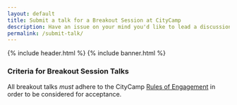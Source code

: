 ```yaml
---
layout: default
title: Submit a talk for a Breakout Session at CityCamp
description: Have an issue on your mind you'd like to lead a discussion on? Submit it here!
permalink: /submit-talk/
---
```

{% include header.html %}
{% include banner.html %}


### Criteria for Breakout Session Talks

All breakout talks *must* adhere to the CityCamp <a href="https://www.notion.so/citycampsav/Full-Official-Rules-of-Engagement-33710a6c3b4e4eb3a2a866030c1cd73a">Rules of Engagement</a> in order to be considered for acceptance.
